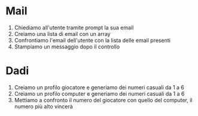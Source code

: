 # Mail

1. Chiediamo all'utente tramite prompt la sua email
2. Creiamo una lista di email con un array
3. Confrontiamo l'email dell'utente con la lista delle email presenti
4. Stampiamo un messaggio dopo il controllo

# Dadi

1. Creiamo un profilo giocatore e generiamo dei numeri casuali da 1 a 6
2. Creiamo un profilo computer e generiamo dei numeri casuali da 1 a 6
3. Mettiamo a confronto il numero del giocatore con quello del computer, il numero più alto vincerà
